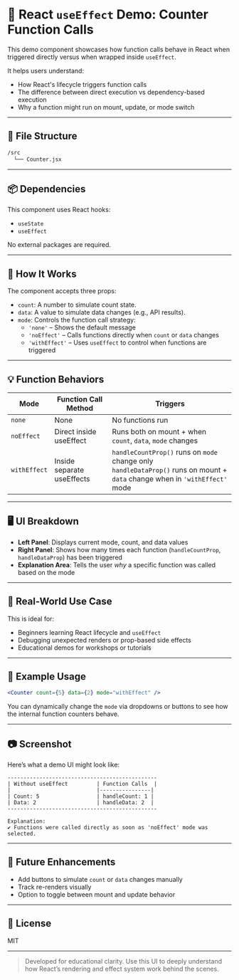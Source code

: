 
# 🧪 React `useEffect` Demo: Counter Function Calls

This demo component showcases how function calls behave in React when triggered directly versus when wrapped inside `useEffect`.

It helps users understand:
- How React's lifecycle triggers function calls
- The difference between direct execution vs dependency-based execution
- Why a function might run on mount, update, or mode switch

---

## 📂 File Structure

```bash
/src
  └── Counter.jsx
```

---

## 📦 Dependencies

This component uses React hooks:
- `useState`
- `useEffect`

No external packages are required.

---

## 🚀 How It Works

The component accepts three props:

- `count`: A number to simulate count state.
- `data`: A value to simulate data changes (e.g., API results).
- `mode`: Controls the function call strategy:
  - `'none'` – Shows the default message
  - `'noEffect'` – Calls functions directly when `count` or `data` changes
  - `'withEffect'` – Uses `useEffect` to control when functions are triggered

---

## 💡 Function Behaviors

| Mode        | Function Call Method     | Triggers                                            |
|-------------|---------------------------|-----------------------------------------------------|
| `none`      | None                      | No functions run                                    |
| `noEffect`  | Direct inside useEffect   | Runs both on mount + when `count`, `data`, `mode` changes |
| `withEffect`| Inside separate useEffects| `handleCountProp()` runs on `mode` change only<br>`handleDataProp()` runs on mount + `data` change when in `'withEffect'` mode |

---

## 🖥️ UI Breakdown

- **Left Panel**: Displays current mode, count, and data values
- **Right Panel**: Shows how many times each function (`handleCountProp`, `handleDataProp`) has been triggered
- **Explanation Area**: Tells the user *why* a specific function was called based on the mode

---

## 🔁 Real-World Use Case

This is ideal for:
- Beginners learning React lifecycle and `useEffect`
- Debugging unexpected renders or prop-based side effects
- Educational demos for workshops or tutorials

---

## 📝 Example Usage

```jsx
<Counter count={5} data={2} mode="withEffect" />
```

You can dynamically change the `mode` via dropdowns or buttons to see how the internal function counters behave.

---

## 📷 Screenshot

Here’s what a demo UI might look like:

```
-----------------------------------------------
| Without useEffect         | Function Calls  |
|                           |----------------|
| Count: 5                  | handleCount: 1 |
| Data: 2                   | handleData: 2  |
-----------------------------------------------

Explanation:
✔️ Functions were called directly as soon as 'noEffect' mode was selected.
```

---

## 🔧 Future Enhancements

- Add buttons to simulate `count` or `data` changes manually
- Track re-renders visually
- Option to toggle between mount and update behavior

---

## 📃 License

MIT

---

> Developed for educational clarity. Use this UI to deeply understand how React’s rendering and effect system work behind the scenes.
